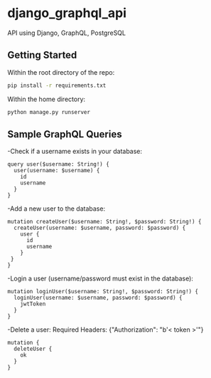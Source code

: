 # django_graphql_api
API using Django, GraphQL, PostgreSQL


## Getting Started

Within the root directory of the repo:
  ```bash
  pip install -r requirements.txt
  ```

Within the home directory:
  ```bash
  python manage.py runserver
  ```


## Sample GraphQL Queries

-Check if a username exists in your database:
  ```
  query user($username: String!) {
    user(username: $username) {
      id
      username
    }
  }
  ```

-Add a new user to the database:
  ```
  mutation createUser($username: String!, $password: String!) {
    createUser(username: $username, password: $password) {
      user {
        id
        username
      }
   }
  }
  ```

-Login a user (username/password must exist in the database):
  ```
  mutation loginUser($username: String!, $password: String!) {
    loginUser(username: $username, password: $password) {
      jwtToken
    }
  }
  ```

-Delete a user:
Required Headers: {"Authorization": "b'< token >'"}
  ```
  mutation {
    deleteUser {
      ok
    }
  }
  ```